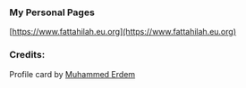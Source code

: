 ### My Personal Pages

[https://www.fattahilah.eu.org](https://www.fattahilah.eu.org)

### Credits:
Profile card by [Muhammed Erdem](https://codepen.io/JavaScriptJunkie)

